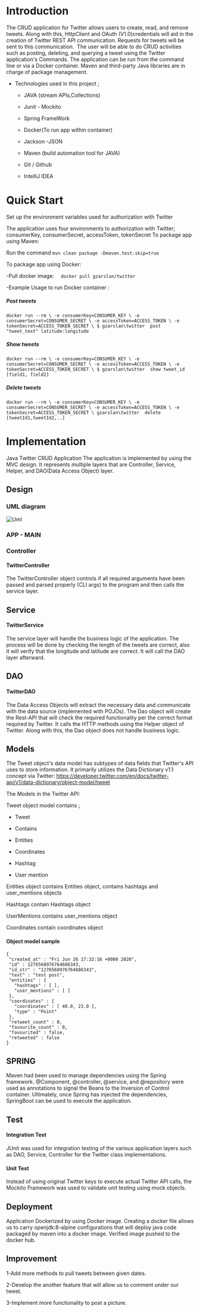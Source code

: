 
# Introduction

The CRUD application for Twitter allows users to create, read, and remove tweets. Along with this, HttpClient and OAuth (V1.0)credentials will aid in the creation of Twitter REST API communication. Requests for tweets will be sent to this communication.  The user will be able to do CRUD activities such as posting, deleting, and querying a tweet using the Twitter application's Commands. The application can be run from the command line or via a Docker container. Maven and third-party Java libraries are in charge of package management.

- Technologies used in this project ;

    - JAVA (stream APIs,Collections)

    - Junit - Mockito

    - Spring FrameWork

    - Docker(To run app within container)

    - Jackson -JSON

    - Maven (build automation tool for JAVA)

    - Git / Github

    - IntelliJ IDEA



# Quick Start

Set up the environment variables used for authorization with Twitter

The application uses four environments to authorization with Twitter; consumerKey, consumerSecret, accessToken, tokenSecret
To package app using Maven:

Run the command ```mvn clean package -Dmaven.test.skip=true```

To package app using Docker:

-Pull docker image:
```  docker pull gzarslan/twitter```


-Example Usage to run Docker container :

   ##### Post tweets

```docker run --rm \ -e consumerKey=CONSUMER_KEY \ -e consumerSecret=CONSUMER_SECRET \ -e accessToken=ACCESS_TOKEN \ -e tokenSecret=ACCESS_TOKEN_SECRET \ $ gzarslan\twitter  post "tweet_text" latitude:longitude```

  ##### Show tweets

```docker run --rm \ -e consumerKey=CONSUMER_KEY \ -e consumerSecret=CONSUMER_SECRET \ -e accessToken=ACCESS_TOKEN \ -e tokenSecret=ACCESS_TOKEN_SECRET \ $ gzarslan\twitter  show tweet_id [field1, field2]```

  ##### Delete tweets

```docker run --rm \ -e consumerKey=CONSUMER_KEY \ -e consumerSecret=CONSUMER_SECRET \ -e accessToken=ACCESS_TOKEN \ -e tokenSecret=ACCESS_TOKEN_SECRET \ gzarslan\twitter  delete [tweetId1,tweetId2,..]```

# Implementation


Java Twitter CRUD Application
The application is implemented by using the MVC design. It represents multiple layers that are Controller, Service, Helper, and DAO(Data Access Object) layer.


## Design

### UML diagram

![Uml](https://i.imgur.com/F4O9OgZ.png)

### APP - MAIN

### Controller

#### TwitterController

The TwitterController object controls if all required arguments have been passed and parsed properly (CLI args) to the program and then calls the service layer.


## Service

#### TwitterService

The service layer will handle the business logic of the application.  The process will be done by checking the length of the tweets are correct, also it will verify that the longitude and latitude are correct. It will call the DAO layer afterward.

## DAO

#### TwitterDAO

The Data Access Objects will extract the necessary data and communicate with the data source (implemented with POJOs). The Dao object will create the Rest-API that will check the required functionality per the correct format required by Twitter. It calls the HTTP methods using the Helper object of Twitter. Along with this, the Dao object does not handle business logic.

## Models
The Tweet object's data model has subtypes of data fields that Twitter's API uses to store information. It primarily utilizes the Data Dictionary v1.1 concept via Twitter: https://developer.twitter.com/en/docs/twitter-api/v1/data-dictionary/object-model/tweet

The Models in the Twitter API:

Tweet object model contains  ;

- Tweet

- Contains

- Entities

- Coordinates

- Hashtag

- User mention

Entities object contains Entities object, contains hashtags and user_mentions objects

Hashtags contain Hashtags object

UserMentions contains user_mentions object

Coordinates contain coordinates object

#### Object model sample
 ```
 {
  "created_at" : "Fri Jun 26 17:32:16 +0000 2020",
  "id" : 1276568976764686343,
  "id_str" : "1276568976764686343",
  "text" : "test post",
  "entities" : {
    "hashtags" : [ ],
    "user_mentions" : [ ]
  },
  "coordinates" : {
    "coordinates" : [ 40.0, 23.0 ],
    "type" : "Point"
  },
  "retweet_count" : 0,
  "favourite_count" : 0,
  "favourited" : false,
  "retweeted" : false
}
```

## SPRING

Maven had been used to manage dependencies using the Spring framework. @Component, @controller, @service, and @repository were used as annotations to signal the Beans to the Inversion of Control container. Ultimately, once Spring has injected the dependencies, SpringBoot can be used to execute the application.


## Test

#### Integration Test

JUnit was used for integration testing of the various application layers such as DAO, Service, Controller for the Twitter class implementations.

#### Unit Test
 Instead of using original Twitter keys to execute actual Twitter API calls, the Mockito Framework was used to validate unit testing using mock objects.

## Deployment

Application Dockerized by using Docker image. Creating a docker file allows us to carry openjdk:8-alpine configurations that will deploy java code packaged by maven into a docker image.  Verified image pushed to the docker hub.


## Improvement

1-Add more methods to pull tweets between given dates.

2-Develop the another feature that will allow us to comment under our tweet.

3-Implement more functionality to post a picture.



